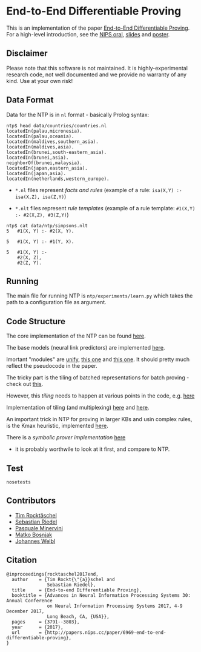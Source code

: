 # End-to-End Differentiable Proving
This is an implementation of the paper [End-to-End Differentiable Proving](http://papers.nips.cc/paper/6969-end-to-end-differentiable-proving.pdf). For a high-level introduction, see the [NIPS oral](https://www.youtube.com/watch?v=WWWQXTb_69c&t=1700s), [slides](https://rockt.github.io/pdf/rocktaschel2017end-slides.pdf) and [poster](https://rockt.github.io/pdf/rocktaschel2017end-poster.pdf).


## Disclaimer
Please note that this software is not maintained. It is highly-experimental research code, not well documented and we provide no warranty of any kind. Use at your own risk!

## Data Format

Data for the NTP is in `nl` format - basically Prolog syntax:

```shell
ntp$ head data/countries/countries.nl
locatedIn(palau,micronesia).
locatedIn(palau,oceania).
locatedIn(maldives,southern_asia).
locatedIn(maldives,asia).
locatedIn(brunei,south-eastern_asia).
locatedIn(brunei,asia).
neighborOf(brunei,malaysia).
locatedIn(japan,eastern_asia).
locatedIn(japan,asia).
locatedIn(netherlands,western_europe).
```

- `*.nl` files represent *facts and rules* (example of a rule: `isa(X,Y) :- isa(X,Z), isa(Z,Y)`)

- `*.nlt` files represent *rule templates* (example of a rule template: `#1(X,Y) :- #2(X,Z), #3(Z,Y)`)

```shell
ntp$ cat data/ntp/simpsons.nlt
5   #1(X, Y) :- #2(X, Y).

5   #1(X, Y) :- #1(Y, X).

5   #1(X, Y) :-
    #2(X, Z),
    #2(Z, Y).
```

## Running

The main file for running NTP is `ntp/experiments/learn.py` which takes the path to a configuration file as argument.

## Code Structure

The core implementation of the NTP can be found [here](https://github.com/uclmr/ntp/blob/master/ntp/prover.py).

The base models (neural link predictors) are implemented [here](https://github.com/uclmr/ntp/blob/master/ntp/prover.py#L253).

Imortant "modules" are [unify](https://github.com/uclmr/ntp/blob/master/ntp/prover.py#L195),
[this one](https://github.com/uclmr/ntp/blob/master/ntp/prover.py#L195)
and [this one](https://github.com/uclmr/ntp/blob/master/ntp/prover.py#L470).
It should pretty much reflect the pseudocode in the paper.

The tricky part is the tiling of batched representations for batch proving -
check out [this](https://github.com/uclmr/ntp/blob/master/ntp/prover.py#L160).

However, this *tiling* needs to happen at various points in the code,
e.g. [here](https://github.com/uclmr/ntp/blob/master/ntp/prover.py#L492)

Implementation of tiling (and multiplexing)
[here](https://github.com/uclmr/ntp/blob/master/ntp/prover.py#L319) and
[here](https://github.com/uclmr/ntp/blob/master/ntp/prover.py#L346).

An important trick in NTP for proving in larger KBs and usin complex rules, is the Kmax heuristic,
implemented [here](https://github.com/uclmr/ntp/blob/master/ntp/kmax.py).

There is a *symbolic prover implementation* [here](https://github.com/uclmr/ntp/blob/master/ntp/tp.py)
- it is probably worthwile to look at it first, and compare to NTP.

## Test

```shell
nosetests
```

## Contributors
- [Tim Rocktäschel](https://rockt.github.com)
- [Sebastian Riedel](http://www.riedelcastro.org/)
- [Pasquale Minervini](http://www.neuralnoise.com/)
- [Matko Bosnjak](http://matko.info/)
- [Johannes Welbl](https://jowel.gitlab.io/welbl/)

## Citation
```
@inproceedings{rocktaschel2017end,
  author    = {Tim Rockt{\"{a}}schel and
               Sebastian Riedel},
  title     = {End-to-end Differentiable Proving},
  booktitle = {Advances in Neural Information Processing Systems 30: Annual Conference
               on Neural Information Processing Systems 2017, 4-9 December 2017,
               Long Beach, CA, {USA}},
  pages     = {3791--3803},
  year      = {2017},
  url       = {http://papers.nips.cc/paper/6969-end-to-end-differentiable-proving},
}
```
